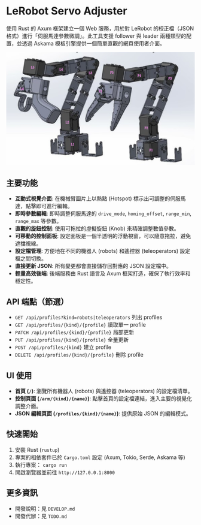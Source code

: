 # LeRobot Servo Adjuster

使用 Rust 的 Axum 框架建立一個 Web 服務，用於對 LeRobot 的校正檔（JSON 格式）進行「伺服馬達參數微調」。此工具支援 follower 與 leader 兩種類型的配置，並透過 Askama 模板引擎提供一個簡單直觀的網頁使用者介面。

![LeRobot Arm UI](./lerobot-arm.jpg)

## 主要功能

- **互動式視覺介面**: 在機械臂圖片上以熱點 (Hotspot) 標示出可調整的伺服馬達，點擊即可進行編輯。
- **即時參數編輯**: 即時調整伺服馬達的 `drive_mode`, `homing_offset`, `range_min`, `range_max` 等參數。
- **直觀的旋鈕控制**: 使用可拖拉的虛擬旋鈕 (Knob) 來精確調整數值參數。
- **可移動的控制面板**: 設定面板是一個半透明的浮動視窗，可以隨意拖拉，避免遮擋視線。
- **設定檔管理**: 方便地在不同的機器人 (robots) 和遙控器 (teleoperators) 設定檔之間切換。
- **直接更新 JSON**: 所有變更都會直接儲存回對應的 JSON 設定檔中。
- **輕量高效後端**: 後端服務由 Rust 語言及 Axum 框架打造，確保了執行效率和穩定性。

## API 端點（節選）
- `GET /api/profiles?kind=robots|teleoperators` 列出 profiles
- `GET /api/profiles/{kind}/{profile}` 讀取單一 profile
- `PATCH /api/profiles/{kind}/{profile}` 局部更新
- `PUT /api/profiles/{kind}/{profile}` 全量更新
- `POST /api/profiles/{kind}` 建立 profile
- `DELETE /api/profiles/{kind}/{profile}` 刪除 profile

## UI 使用
- **首頁 (`/`)**: 瀏覽所有機器人 (robots) 與遙控器 (teleoperators) 的設定檔清單。
- **控制頁面 (`/arm/{kind}/{name}`)**: 點擊首頁的設定檔連結，進入主要的視覺化調整介面。
- **JSON 編輯頁面 (`/profiles/{kind}/{name}`)**: 提供原始 JSON 的編輯模式。

## 快速開始

1.  安裝 Rust (`rustup`)
2.  專案的相依套件已於 `Cargo.toml` 設定 (Axum, Tokio, Serde, Askama 等)
3.  執行專案： `cargo run`
4.  開啟瀏覽器並前往 `http://127.0.0.1:8000`

## 更多資訊
- 開發說明：見 `DEVELOP.md`
- 開發代辦：見 `TODO.md`